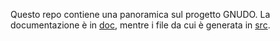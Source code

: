 Questo repo contiene una panoramica sul progetto GNUDO. La documentazione è in [doc](doc), 
mentre i file da cui è generata in [src](src).